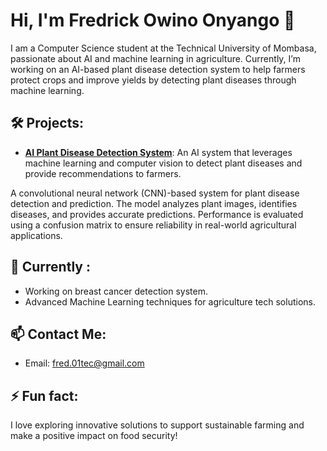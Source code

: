 
# Hi, I'm Fredrick Owino Onyango 👋

I am a Computer Science student at the Technical University of Mombasa, passionate about AI and machine learning in agriculture. Currently, I’m working on an AI-based plant disease detection system to help farmers protect crops and improve yields by detecting plant diseases through machine learning.

## 🛠 Projects:
- **[AI Plant Disease Detection System](https://github.com/Fredrick-owino/-plant-disease-detection-CNN)**: An AI system that leverages machine learning and computer vision to detect plant diseases and provide recommendations to farmers.

A convolutional neural network (CNN)-based system for plant disease detection and prediction. The model analyzes plant images, identifies diseases, and provides accurate predictions. Performance is evaluated using a confusion matrix to ensure reliability in real-world agricultural applications.

## 🌱 Currently :
- Working on breast cancer detection system.
- Advanced Machine Learning techniques for agriculture tech solutions.

## 📫 Contact Me:
- Email: [fred.01tec@gmail.com](mailto:fred.01tec@gmail.com)


  
## ⚡ Fun fact:
I love exploring innovative solutions to support sustainable farming and make a positive impact on food security!

